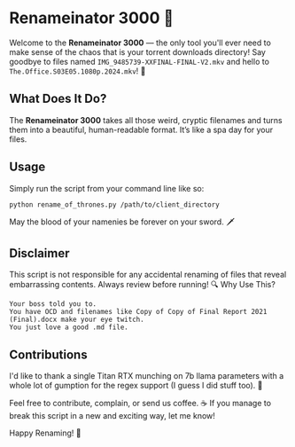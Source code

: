 # Renameinator 3000 🤖

Welcome to the **Renameinator 3000** — the only tool you'll ever need to make sense of the chaos that is your torrent downloads directory! Say goodbye to files named `IMG_9485739-XXFINAL-FINAL-V2.mkv` and hello to `The.Office.S03E05.1080p.2024.mkv`! 🎉

## What Does It Do?

The **Renameinator 3000** takes all those weird, cryptic filenames and turns them into a beautiful, human-readable format. It’s like a spa day for your files.

## Usage

Simply run the script from your command line like so:

```bash
python rename_of_thrones.py /path/to/client_directory
```
May the blood of your namenies be forever on your sword. 🗡️

## Disclaimer
This script is not responsible for any accidental renaming of files that reveal embarrassing contents. Always review before running! 🔍
Why Use This?

    Your boss told you to.
    You have OCD and filenames like Copy of Copy of Final Report 2021 (Final).docx make your eye twitch.
    You just love a good .md file.

## Contributions
I'd like to thank a single Titan RTX munching on 7b llama parameters with a whole lot of gumption for the regex support (I guess I did stuff too). 🦙

Feel free to contribute, complain, or send us coffee. ☕ If you manage to break this script in a new and exciting way, let me know!

Happy Renaming! 🚀
